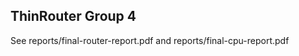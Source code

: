 ThinRouter Group 4
---------------

See reports/final-router-report.pdf and reports/final-cpu-report.pdf
